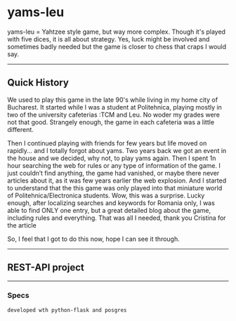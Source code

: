 # yams-leu
yams-leu = Yahtzee style game, but way more complex. Though it's played with five dices, it is all about strategy. Yes, luck might be involved and sometimes badly needed but the game is closer to chess that craps I would say.

---
## Quick History

We used to play this game in the late 90's while living in my home city of Bucharest. It started while I was a student at Politehnica, playing mostly in two of the university cafeterias :TCM and Leu. No woder my grades were not that good.
Strangely enough, the game in each cafeteria was a little different. 

Then I continued playing with friends for few years but life moved on rapidly... and I totally forgot about yams. Two years back we got an event in the house and we decided, why not, to play yams again. Then I spent 1n hour searching the web for rules or any type of information of the game. I just couldn’t find anything, the game had vanished, or maybe there never articles about it, as it was few years earlier the web explosion. And I started to understand that the this game was only played into that miniature world of Politehnica/Electronica students. Wow, this was a surprise. Lucky enough, after localizing searches and keywords for Romania only, I was able to find ONLY one entry, but a great detailed blog about the game, including rules and everything. That was all I needed, thank you Cristina for the article

So, I feel that I got to do this now, hope I can see it through.



---
## REST-API project 

---

### Specs

    developed wth python-flask and posgres

